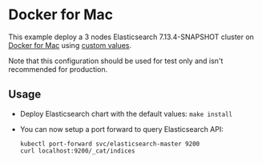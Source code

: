# Docker for Mac

This example deploy a 3 nodes Elasticsearch 7.13.4-SNAPSHOT cluster on [Docker for Mac][]
using [custom values][].

Note that this configuration should be used for test only and isn't recommended
for production.


## Usage

* Deploy Elasticsearch chart with the default values: `make install`

* You can now setup a port forward to query Elasticsearch API:

  ```
  kubectl port-forward svc/elasticsearch-master 9200
  curl localhost:9200/_cat/indices
  ```


[custom values]: https://github.com/elastic/helm-charts/tree/7.13/elasticsearch/examples/docker-for-mac/values.yaml
[docker for mac]: https://docs.docker.com/docker-for-mac/kubernetes/

